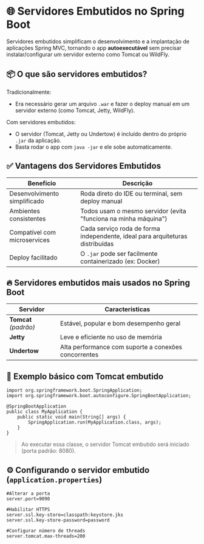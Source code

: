 ﻿
# 🌐 Servidores Embutidos no Spring Boot

Servidores embutidos simplificam o desenvolvimento e a implantação de aplicações Spring MVC, tornando o app **autoexecutável** sem precisar instalar/configurar um servidor externo como Tomcat ou WildFly.



## 📦 O que são servidores embutidos?

Tradicionalmente:
- Era necessário gerar um arquivo `.war` e fazer o deploy manual em um servidor externo (como Tomcat, Jetty, WildFly).

Com servidores embutidos:
- O servidor (Tomcat, Jetty ou Undertow) é incluído dentro do próprio `.jar` da aplicação.
- Basta rodar o app com `java -jar` e ele sobe automaticamente.



## ✅ Vantagens dos Servidores Embutidos

| Benefício                  | Descrição                                                                 |
|----------------------------|---------------------------------------------------------------------------|
| Desenvolvimento simplificado | Roda direto do IDE ou terminal, sem deploy manual                        |
| Ambientes consistentes     | Todos usam o mesmo servidor (evita "funciona na minha máquina")           |
| Compatível com microservices | Cada serviço roda de forma independente, ideal para arquiteturas distribuídas |
| Deploy facilitado          | O `.jar` pode ser facilmente containerizado (ex: Docker)                   |



## 🔥 Servidores embutidos mais usados no Spring Boot

| Servidor | Características |
|----------|-----------------|
| **Tomcat** *(padrão)* | Estável, popular e bom desempenho geral |
| **Jetty** | Leve e eficiente no uso de memória |
| **Undertow** | Alta performance com suporte a conexões concorrentes |


## 🚀 Exemplo básico com Tomcat embutido


    import org.springframework.boot.SpringApplication;
    import org.springframework.boot.autoconfigure.SpringBootApplication;
    
    @SpringBootApplication
    public class MyApplication {
        public static void main(String[] args) {
            SpringApplication.run(MyApplication.class, args);
        }
    }

> Ao executar essa classe, o servidor Tomcat embutido será iniciado (porta padrão: 8080).


## ⚙️ Configurando o servidor embutido (`application.properties`)

    #Alterar a porta
    server.port=9090
    
    #Habilitar HTTPS
    server.ssl.key-store=classpath:keystore.jks
    server.ssl.key-store-password=password
    
    #Configurar número de threads
    server.tomcat.max-threads=200

